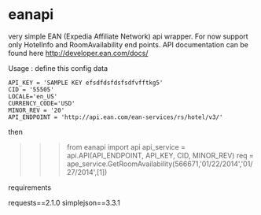 eanapi
======

very simple EAN (Expedia Affiliate Network)  api wrapper. For now support only HotelInfo and RoomAvailability end points. API documentation can be found here http://developer.ean.com/docs/

Usage :
define this config data 

    API_KEY = 'SAMPLE KEY efsdfdsfdsfsdfvfftkg5' 
    CID = '55505' 
    LOCALE='en_US' 
    CURRENCY_CODE='USD' 
    MINOR_REV = '20' 
    API_ENDPOINT = 'http://api.ean.com/ean-services/rs/hotel/v3/'

then

  >>> from eanapi import api
  >>> api_service = api.API(API_ENDPOINT, API_KEY, CID, MINOR_REV)
  >>> req = ape_service.GetRoomAvailability(566671,'01/22/2014','01/27/2014',[1])
  <Response >





requirements

requests==2.1.0
simplejson==3.3.1
